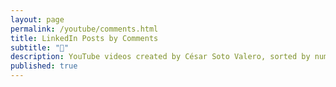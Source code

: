 ```yaml
---
layout: page
permalink: /youtube/comments.html
title: LinkedIn Posts by Comments
subtitle: "🎥"
description: YouTube videos created by César Soto Valero, sorted by number of comments.
published: true
---
```

